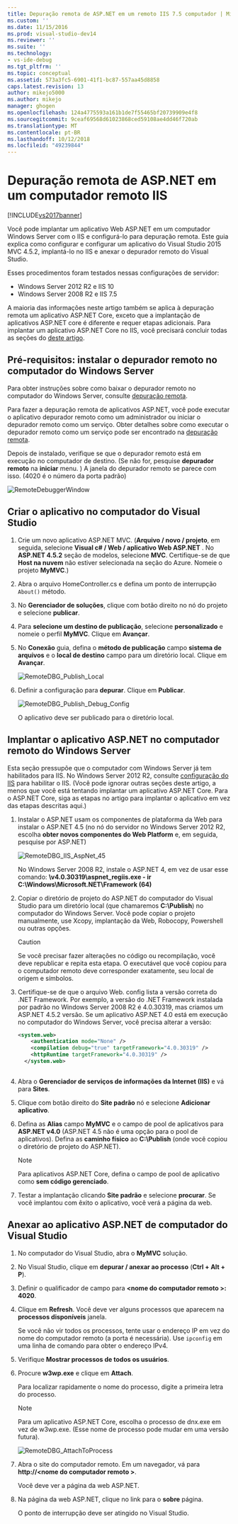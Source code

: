 ```yaml
---
title: Depuração remota de ASP.NET em um remoto IIS 7.5 computador | Microsoft Docs
ms.custom: ''
ms.date: 11/15/2016
ms.prod: visual-studio-dev14
ms.reviewer: ''
ms.suite: ''
ms.technology:
- vs-ide-debug
ms.tgt_pltfrm: ''
ms.topic: conceptual
ms.assetid: 573a3fc5-6901-41f1-bc87-557aa45d8858
caps.latest.revision: 13
author: mikejo5000
ms.author: mikejo
manager: ghogen
ms.openlocfilehash: 124a4775593a161b1de7f55465bf20739909e4f8
ms.sourcegitcommit: 9ceaf69568d61023868ced59108ae4dd46f720ab
ms.translationtype: MT
ms.contentlocale: pt-BR
ms.lasthandoff: 10/12/2018
ms.locfileid: "49239844"
---
```

# <a name="remote-debugging-aspnet-on-a-remote-iis-computer"></a>Depuração remota de ASP.NET em um computador remoto IIS
[!INCLUDE[vs2017banner](../includes/vs2017banner.md)]

Você pode implantar um aplicativo Web ASP.NET em um computador Windows Server com o IIS e configurá-lo para depuração remota. Este guia explica como configurar e configurar um aplicativo do Visual Studio 2015 MVC 4.5.2, implantá-lo no IIS e anexar o depurador remoto do Visual Studio.

Esses procedimentos foram testados nessas configurações de servidor:
* Windows Server 2012 R2 e IIS 10
* Windows Server 2008 R2 e IIS 7.5

A maioria das informações neste artigo também se aplica à depuração remota um aplicativo ASP.NET Core, exceto que a implantação de aplicativos ASP.NET core é diferente e requer etapas adicionais. Para implantar um aplicativo ASP.NET Core no IIS, você precisará concluir todas as seções do [deste artigo](https://docs.asp.net/en/latest/publishing/iis.html).

## <a name="prerequisites-install-the-remote-debugger-on-the-windows-server-computer"></a>Pré-requisitos: instalar o depurador remoto no computador do Windows Server

Para obter instruções sobre como baixar o depurador remoto no computador do Windows Server, consulte [depuração remota](../debugger/remote-debugging.md).

Para fazer a depuração remota de aplicativos ASP.NET, você pode executar o aplicativo depurador remoto como um administrador ou iniciar o depurador remoto como um serviço. Obter detalhes sobre como executar o depurador remoto como um serviço pode ser encontrado na [depuração remota](../debugger/remote-debugging.md).

Depois de instalado, verifique se que o depurador remoto está em execução no computador de destino. (Se não for, pesquise **depurador remoto** na **iniciar** menu. ) A janela do depurador remoto se parece com isso. (4020 é o número da porta padrão)

![RemoteDebuggerWindow](../debugger/media/remotedebuggerwindow.png "RemoteDebuggerWindow")
  
## <a name="create-the-application-on-the-visual-studio-computer"></a>Criar o aplicativo no computador do Visual Studio  
  
1. Crie um novo aplicativo ASP.NET MVC. (**Arquivo / novo / projeto**, em seguida, selecione **Visual c# / Web / aplicativo Web ASP.NET** . No **ASP.NET 4.5.2** seção de modelos, selecione **MVC**. Certifique-se de que **Host na nuvem** não estiver selecionada na seção do Azure. Nomeie o projeto **MyMVC**.)
1. Abra o arquivo HomeController.cs e defina um ponto de interrupção `About()` método.
1. No **Gerenciador de soluções**, clique com botão direito no nó do projeto e selecione **publicar**.
1. Para **selecione um destino de publicação**, selecione **personalizado** e nomeie o perfil **MyMVC**. Clique em **Avançar**.
1. No **Conexão** guia, defina o **método de publicação** campo **sistema de arquivos** e o **local de destino** campo para um diretório local. Clique em **Avançar**.

    ![RemoteDBG_Publish_Local](../debugger/media/remotedbg-publish-local.png "RemoteDBG_Publish_Local")
1. Definir a configuração para **depurar**. Clique em **Publicar**.

    ![RemoteDBG_Publish_Debug_Config](../debugger/media/remotedbg-publish-debug-config.png "RemoteDBG_Publish_Debug_Config")
    
    O aplicativo deve ser publicado para o diretório local.

## <a name="BKMK_deploy_asp_net"></a> Implantar o aplicativo ASP.NET no computador remoto do Windows Server

 Esta seção pressupõe que o computador com Windows Server já tem habilitados para IIS. No Windows Server 2012 R2, consulte [configuração do IIS](https://docs.asp.net/en/latest/publishing/iis.html#iis-configuration) para habilitar o IIS. (Você pode ignorar outras seções deste artigo, a menos que você está tentando implantar um aplicativo ASP.NET Core. Para o ASP.NET Core, siga as etapas no artigo para implantar o aplicativo em vez das etapas descritas aqui.)
1. Instalar o ASP.NET usam os componentes de plataforma da Web para instalar o ASP.NET 4.5 (no nó do servidor no Windows Server 2012 R2, escolha **obter novos componentes do Web Platform** e, em seguida, pesquise por ASP.NET)

    ![RemoteDBG_IIS_AspNet_45](../debugger/media/remotedbg-iis-aspnet-45.png "RemoteDBG_IIS_AspNet_45")

    No Windows Server 2008 R2, instale o ASP.NET 4, em vez de usar esse comando: **\v4.0.30319\aspnet_regiis.exe - ir C:\Windows\Microsoft.NET\Framework (64)**
1. Copiar o diretório de projeto do ASP.NET do computador do Visual Studio para um diretório local (que chamaremos **C:\Publish**) no computador do Windows Server. Você pode copiar o projeto manualmente, use Xcopy, implantação da Web, Robocopy, Powershell ou outras opções.

    > [!CAUTION]
    >  Se você precisar fazer alterações no código ou recompilação, você deve republicar e repita esta etapa. O executável que você copiou para o computador remoto deve corresponder exatamente, seu local de origem e símbolos.
1. Certifique-se de que o arquivo Web. config lista a versão correta do .NET Framework.  Por exemplo, a versão do .NET Framework instalada por padrão no Windows Server 2008 R2 é 4.0.30319, mas criamos um ASP.NET 4.5.2 versão. Se um aplicativo ASP.NET 4.0 está em execução no computador do Windows Server, você precisa alterar a versão:
  
    ```xml
    <system.web>
        <authentication mode="None" />  
        <compilation debug="true" targetFramework="4.0.30319" />
        <httpRuntime targetFramework="4.0.30319" />
      </system.web>
  
    ```
1. Abra o **Gerenciador de serviços de informações da Internet (IIS)** e vá para **Sites**.
1. Clique com botão direito do **Site padrão** nó e selecione **Adicionar aplicativo**.
1. Defina as **Alias** campo **MyMVC** e o campo de pool de aplicativos para **ASP.NET v4.0** (ASP.NET 4.5 não é uma opção para o pool de aplicativos). Defina as **caminho físico** ao **C:\Publish** (onde você copiou o diretório de projeto do ASP.NET).

    >[!NOTE] 
    > Para aplicativos ASP.NET Core, defina o campo de pool de aplicativo como **sem código gerenciado**.
1. Testar a implantação clicando **Site padrão** e selecione **procurar**.
    Se você implantou com êxito o aplicativo, você verá a página da web.

## <a name="attach-to-the-aspnet-application-from-the-visual-studio-computer"></a>Anexar ao aplicativo ASP.NET de computador do Visual Studio

1. No computador do Visual Studio, abra o **MyMVC** solução.
1. No Visual Studio, clique em **depurar / anexar ao processo** (**Ctrl + Alt + P**).
1. Definir o qualificador de campo para  **\<nome do computador remoto >: 4020**.
1. Clique em **Refresh**.
    Você deve ver alguns processos que aparecem na **processos disponíveis** janela.

    Se você não vir todos os processos, tente usar o endereço IP em vez do nome do computador remoto (a porta é necessária). Use `ipconfig` em uma linha de comando para obter o endereço IPv4.
1. Verifique **Mostrar processos de todos os usuários**.
1. Procure **w3wp.exe** e clique em **Attach**.

     Para localizar rapidamente o nome do processo, digite a primeira letra do processo.
     
    >[!NOTE]
    > Para um aplicativo ASP.NET Core, escolha o processo de dnx.exe em vez de w3wp.exe. (Esse nome de processo pode mudar em uma versão futura).

    ![RemoteDBG_AttachToProcess](../debugger/media/remotedbg-attachtoprocess.png "RemoteDBG_AttachToProcess")

1. Abra o site do computador remoto. Em um navegador, vá para **http://\<nome do computador remoto >**.
    
    Você deve ver a página da web ASP.NET.
1. Na página da web ASP.NET, clique no link para o **sobre** página.

    O ponto de interrupção deve ser atingido no Visual Studio.



